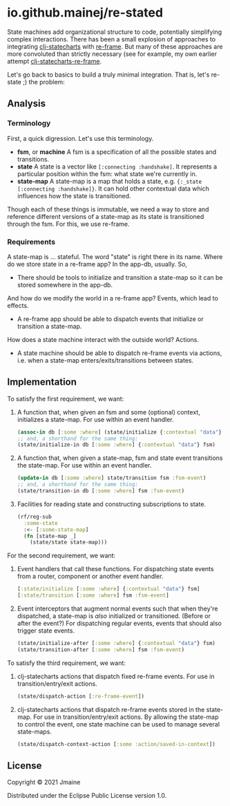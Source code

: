 # io.github.mainej/re-stated

State machines add organizational structure to code, potentially simplifying
complex interactions. There has been a small explosion of approaches to
integrating [clj-statecharts](https://lucywang000.github.io/clj-statecharts/)
with [re-frame](https://day8.github.io/re-frame/). But many of these approaches
are more convoluted than strictly necessary (see for example, my own earlier
attempt
[clj-statecharts-re-frame](https://github.com/mainej/clj-statecharts-re-frame).

Let's go back to basics to build a truly minimal integration. That is, let's
re-state ;) the problem:

## Analysis

### Terminology

First, a quick digression. Let's use this terminology.

* **fsm**, or **machine** A fsm is a specification of all the possible states
  and transitions.
* **state** A state is a vector like `[:connecting :handshake]`. It represents a
  particular position within the fsm: what state we're currently in.
* **state-map** A state-map is a map that holds a state, e.g. `{:_state
  [:connecting :handshake]}`. It can hold other contextual data which influences
  how the state is transitioned.

Though each of these things is immutable, we need a way to store and reference
different versions of a state-map as its state is transitioned through the fsm.
For this, we use re-frame.

### Requirements

A state-map is ... stateful. The word "state" is right there in its name.
Where do we store state in a re-frame app? In the app-db, usually. So,

* There should be tools to initialize and transition a state-map so it can
  be stored somewhere in the app-db.

And how do we modify the world in a re-frame app? Events, which lead to effects.

* A re-frame app should be able to dispatch events that initialize or transition
  a state-map.

How does a state machine interact with the outside world? Actions. 

* A state machine should be able to dispatch re-frame events via actions, i.e.
  when a state-map enters/exits/transitions between states.

## Implementation

To satisfy the first requirement, we want:
1. A function that, when given an fsm and some (optional) context, initializes a
   state-map. For use within an event handler.
   ```clojure
   (assoc-in db [:some :where] (state/initialize {:contextual "data"} fsm))
   ;; and, a shorthand for the same thing:
   (state/initialize-in db [:some :where] {:contextual "data"} fsm)
   ```
2. A function that, when given a state-map, fsm and state event transitions
   the state-map. For use within an event handler.
   ```clojure
   (update-in db [:some :where] state/transition fsm :fsm-event)
   ;; and, a shorthand for the same thing:
   (state/transition-in db [:some :where] fsm :fsm-event)
   ```
3. Facilities for reading state and constructing subscriptions to state.
   ```clojure
   (rf/reg-sub
     :some-state
     :<- [:some-state-map]
     (fn [state-map _]
       (state/state state-map)))
   ```

For the second requirement, we want:
1. Event handlers that call these functions. For dispatching state events from a
   router, component or another event handler.
   ```clojure
   [:state/initialize [:some :where] {:contextual "data"} fsm]
   [:state/transition [:some :where] fsm :fsm-event]
   ```
2. Event interceptors that augment normal events such that when they're
   dispatched, a state-map is _also_ initialized or transitioned. (Before or
   after the event?) For dispatching regular events, events that should also
   trigger state events.
   ```clojure
   (state/initialize-after [:some :where] {:contextual "data"} fsm)
   (state/transition-after [:some :where] fsm :fsm-event)
   ```

To satisfy the third requirement, we want:
1. clj-statecharts actions that dispatch fixed re-frame events. For use in
   transition/entry/exit actions.
   ```clojure
   (state/dispatch-action [:re-frame-event])
   ```
2. clj-statecharts actions that dispatch re-frame events stored in the
   state-map. For use in transition/entry/exit actions. By allowing the
   state-map to control the event, one state machine can be used to manage
   several state-maps.
   ```clojure
   (state/dispatch-context-action [:some :action/saved-in-context])
   ```

## License

Copyright © 2021 Jmaine

Distributed under the Eclipse Public License version 1.0.
